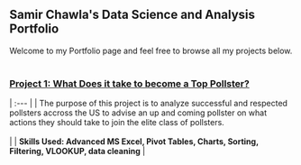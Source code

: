 ## Samir Chawla's Data Science and Analysis Portfolio

Welcome to my Portfolio page and feel free to browse all my projects below.
<br>
<br>

### [**Project 1: What Does it take to become a Top Pollster?** ](https://github.com/Samir221/Pollster_Case_Study/tree/main) 

| :---        |
| The purpose of this project is to analyze successful and respected pollsters accross the US to advise an up and coming pollster on what actions they should take to join the elite class of pollsters. <br><br> |
| **Skills Used: Advanced MS Excel, Pivot Tables, Charts, Sorting, Filtering, VLOOKUP, data cleaning**   |

